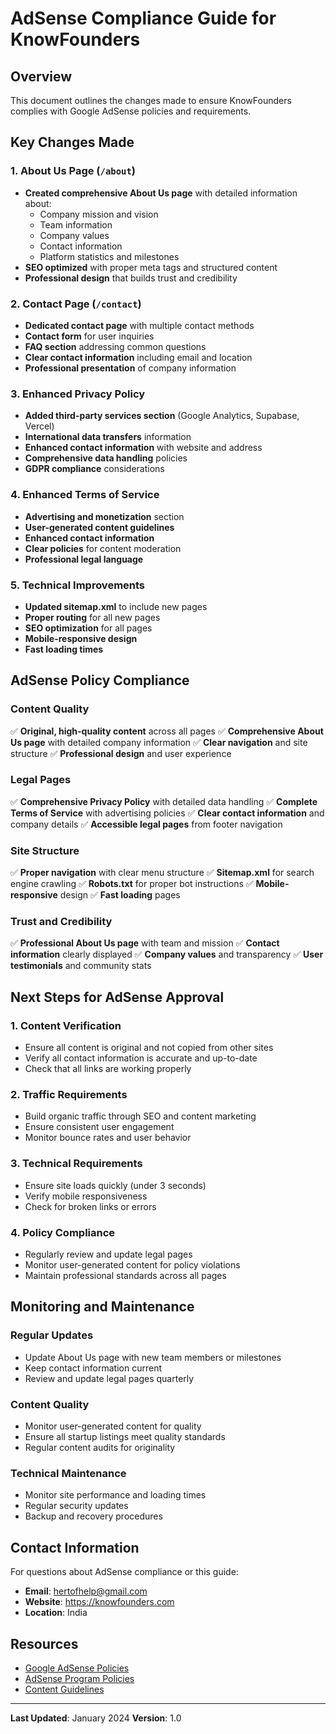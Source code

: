 # AdSense Compliance Guide for KnowFounders

## Overview
This document outlines the changes made to ensure KnowFounders complies with Google AdSense policies and requirements.

## Key Changes Made

### 1. About Us Page (`/about`)
- **Created comprehensive About Us page** with detailed information about:
  - Company mission and vision
  - Team information
  - Company values
  - Contact information
  - Platform statistics and milestones
- **SEO optimized** with proper meta tags and structured content
- **Professional design** that builds trust and credibility

### 2. Contact Page (`/contact`)
- **Dedicated contact page** with multiple contact methods
- **Contact form** for user inquiries
- **FAQ section** addressing common questions
- **Clear contact information** including email and location
- **Professional presentation** of company information

### 3. Enhanced Privacy Policy
- **Added third-party services section** (Google Analytics, Supabase, Vercel)
- **International data transfers** information
- **Enhanced contact information** with website and address
- **Comprehensive data handling** policies
- **GDPR compliance** considerations

### 4. Enhanced Terms of Service
- **Advertising and monetization** section
- **User-generated content guidelines**
- **Enhanced contact information**
- **Clear policies** for content moderation
- **Professional legal language**

### 5. Technical Improvements
- **Updated sitemap.xml** to include new pages
- **Proper routing** for all new pages
- **SEO optimization** for all pages
- **Mobile-responsive design**
- **Fast loading times**

## AdSense Policy Compliance

### Content Quality
✅ **Original, high-quality content** across all pages
✅ **Comprehensive About Us page** with detailed company information
✅ **Clear navigation** and site structure
✅ **Professional design** and user experience

### Legal Pages
✅ **Comprehensive Privacy Policy** with detailed data handling
✅ **Complete Terms of Service** with advertising policies
✅ **Clear contact information** and company details
✅ **Accessible legal pages** from footer navigation

### Site Structure
✅ **Proper navigation** with clear menu structure
✅ **Sitemap.xml** for search engine crawling
✅ **Robots.txt** for proper bot instructions
✅ **Mobile-responsive** design
✅ **Fast loading** pages

### Trust and Credibility
✅ **Professional About Us page** with team and mission
✅ **Contact information** clearly displayed
✅ **Company values** and transparency
✅ **User testimonials** and community stats

## Next Steps for AdSense Approval

### 1. Content Verification
- Ensure all content is original and not copied from other sites
- Verify all contact information is accurate and up-to-date
- Check that all links are working properly

### 2. Traffic Requirements
- Build organic traffic through SEO and content marketing
- Ensure consistent user engagement
- Monitor bounce rates and user behavior

### 3. Technical Requirements
- Ensure site loads quickly (under 3 seconds)
- Verify mobile responsiveness
- Check for broken links or errors

### 4. Policy Compliance
- Regularly review and update legal pages
- Monitor user-generated content for policy violations
- Maintain professional standards across all pages

## Monitoring and Maintenance

### Regular Updates
- Update About Us page with new team members or milestones
- Keep contact information current
- Review and update legal pages quarterly

### Content Quality
- Monitor user-generated content for quality
- Ensure all startup listings meet quality standards
- Regular content audits for originality

### Technical Maintenance
- Monitor site performance and loading times
- Regular security updates
- Backup and recovery procedures

## Contact Information

For questions about AdSense compliance or this guide:
- **Email**: hertofhelp@gmail.com
- **Website**: https://knowfounders.com
- **Location**: India

## Resources

- [Google AdSense Policies](https://support.google.com/adsense/answer/23921)
- [AdSense Program Policies](https://support.google.com/adsense/answer/23921)
- [Content Guidelines](https://support.google.com/adsense/answer/23921)

---

**Last Updated**: January 2024
**Version**: 1.0
